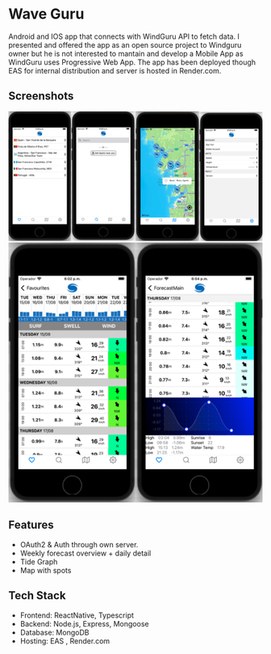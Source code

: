 # Wave Guru

Android and IOS app that connects with WindGuru API to fetch data. I presented and offered the app as an open source project to Windguru owner but he is not interested to mantain and develop a Mobile App as WindGuru uses Progressive Web App.
The app has been deployed though EAS for internal distribution and server is hosted in Render.com.

## Screenshots

![Image of Form](./assets/images/imageOne.png)
![Image of Form](./assets/images/imageTwo.png)

## Features

- OAuth2 & Auth through own server.
- Weekly forecast overview + daily detail
- Tide Graph
- Map with spots

## Tech Stack

- Frontend: ReactNative, Typescript
- Backend: Node.js, Express, Mongoose
- Database: MongoDB
- Hosting: EAS , Render.com
